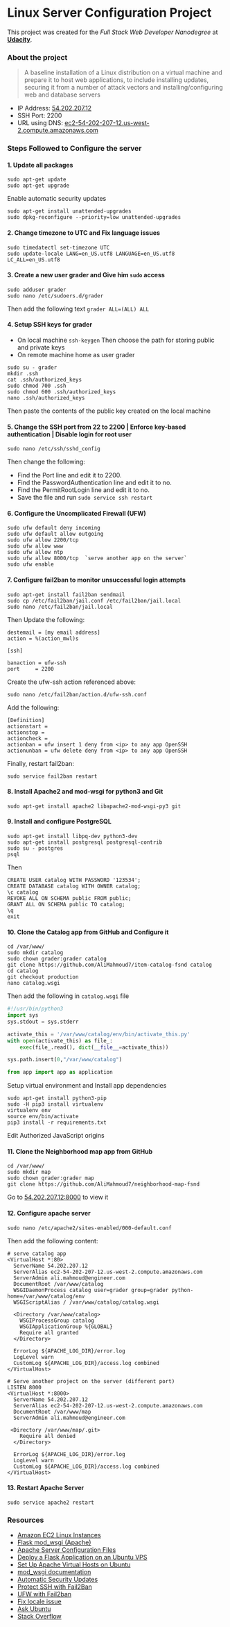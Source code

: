 # Linux Server Configuration Project
This project was created for the *Full Stack Web Developer Nanodegree* at [**Udacity**](https://www.udacity.com/degrees/full-stack-web-developer-nanodegree--nd004).

### About the project
> A baseline installation of a Linux distribution on a virtual machine and prepare it to host web applications, to include installing updates, securing it from a number of attack vectors and installing/configuring web and database servers

* IP Address: [54.202.207.12](http://54.202.207.12/)
* SSH Port: 2200
* URL using DNS: [ec2-54-202-207-12.us-west-2.compute.amazonaws.com](http://ec2-54-202-207-12.us-west-2.compute.amazonaws.com/)

### Steps Followed to Configure the server

#### 1. Update all packages
```
sudo apt-get update
sudo apt-get upgrade
```
Enable automatic security updates
```
sudo apt-get install unattended-upgrades
sudo dpkg-reconfigure --priority=low unattended-upgrades
```

#### 2. Change timezone to UTC and Fix language issues 
```
sudo timedatectl set-timezone UTC
sudo update-locale LANG=en_US.utf8 LANGUAGE=en_US.utf8 LC_ALL=en_US.utf8
```

#### 3. Create a new user grader and Give him `sudo` access
```
sudo adduser grader
sudo nano /etc/sudoers.d/grader 
```
Then add the following text `grader ALL=(ALL) ALL`

#### 4. Setup SSH keys for grader
* On local machine 
`ssh-keygen`
Then choose the path for storing public and private keys
* On remote machine home as user grader
```
sudo su - grader
mkdir .ssh
cat .ssh/authorized_keys 
sudo chmod 700 .ssh
sudo chmod 600 .ssh/authorized_keys 
nano .ssh/authorized_keys 
```
Then paste the contents of the public key created on the local machine

#### 5. Change the SSH port from 22 to 2200 | Enforce key-based authentication | Disable login for root user
```
sudo nano /etc/ssh/sshd_config
```
Then change the following:
* Find the Port line and edit it to 2200.
* Find the PasswordAuthentication line and edit it to no.
* Find the PermitRootLogin line and edit it to no.
* Save the file and run `sudo service ssh restart`

#### 6. Configure the Uncomplicated Firewall (UFW)
```
sudo ufw default deny incoming
sudo ufw default allow outgoing
sudo ufw allow 2200/tcp
sudo ufw allow www
sudo ufw allow ntp
sudo ufw allow 8000/tcp  `serve another app on the server`
sudo ufw enable
```

#### 7. Configure fail2ban to monitor unsuccessful login attempts
```
sudo apt-get install fail2ban sendmail
sudo cp /etc/fail2ban/jail.conf /etc/fail2ban/jail.local
sudo nano /etc/fail2ban/jail.local
```
Then Update the following:
```
destemail = [my email address]
action = %(action_mwl)s

[ssh]

banaction = ufw-ssh
port     = 2200
```
Create the ufw-ssh action referenced above:
```
sudo nano /etc/fail2ban/action.d/ufw-ssh.conf
```
Add the following:
```
[Definition]
actionstart =
actionstop =
actioncheck =
actionban = ufw insert 1 deny from <ip> to any app OpenSSH
actionunban = ufw delete deny from <ip> to any app OpenSSH
```
Finally, restart fail2ban:
```
sudo service fail2ban restart
```

#### 8. Install Apache2 and mod-wsgi for python3 and Git
```
sudo apt-get install apache2 libapache2-mod-wsgi-py3 git
```

#### 9. Install and configure PostgreSQL
```
sudo apt-get install libpq-dev python3-dev
sudo apt-get install postgresql postgresql-contrib
sudo su - postgres
psql
```
Then
```
CREATE USER catalog WITH PASSWORD '123534';
CREATE DATABASE catalog WITH OWNER catalog;
\c catalog
REVOKE ALL ON SCHEMA public FROM public;
GRANT ALL ON SCHEMA public TO catalog;
\q
exit
```

#### 10. Clone the Catalog app from GitHub and Configure it
```
cd /var/www/
sudo mkdir catalog
sudo chown grader:grader catalog
git clone https://github.com/AliMahmoud7/item-catalog-fsnd catalog
cd catalog
git checkout production
nano catalog.wsgi
```
Then add the following in `catalog.wsgi` file
```python
#!/usr/bin/python3
import sys
sys.stdout = sys.stderr

activate_this = '/var/www/catalog/env/bin/activate_this.py'
with open(activate_this) as file_:
    exec(file_.read(), dict(__file__=activate_this))

sys.path.insert(0,"/var/www/catalog")

from app import app as application
```
Setup virtual environment and Install app dependencies 
```
sudo apt-get install python3-pip
sudo -H pip3 install virtualenv
virtualenv env
source env/bin/activate
pip3 install -r requirements.txt
```
Edit Authorized JavaScript origins

#### 11. Clone the Neighborhood map app from GitHub
```
cd /var/www/
sudo mkdir map
sudo chown grader:grader map
git clone https://github.com/AliMahmoud7/neighborhood-map-fsnd
```
Go to [54.202.207.12:8000](http://54.202.207.12:8000/) to view it

#### 12. Configure apache server
```
sudo nano /etc/apache2/sites-enabled/000-default.conf
```
Then add the following content:
```
# serve catalog app
<VirtualHost *:80>
  ServerName 54.202.207.12
  ServerAlias ec2-54-202-207-12.us-west-2.compute.amazonaws.com
  ServerAdmin ali.mahmoud@engineer.com
  DocumentRoot /var/www/catalog
  WSGIDaemonProcess catalog user=grader group=grader python-home=/var/www/catalog/env
  WSGIScriptAlias / /var/www/catalog/catalog.wsgi

  <Directory /var/www/catalog>
    WSGIProcessGroup catalog
    WSGIApplicationGroup %{GLOBAL}
    Require all granted
  </Directory>

  ErrorLog ${APACHE_LOG_DIR}/error.log
  LogLevel warn
  CustomLog ${APACHE_LOG_DIR}/access.log combined
</VirtualHost>

# Serve another project on the server (different port)
LISTEN 8000
<VirtualHost *:8000>
  ServerName 54.202.207.12
  ServerAlias ec2-54-202-207-12.us-west-2.compute.amazonaws.com
  DocumentRoot /var/www/map
  ServerAdmin ali.mahmoud@engineer.com

 <Directory /var/www/map/.git>
    Require all denied
  </Directory>

  ErrorLog ${APACHE_LOG_DIR}/error.log
  LogLevel warn
  CustomLog ${APACHE_LOG_DIR}/access.log combined
</VirtualHost>
```

#### 13. Restart Apache Server
```
sudo service apache2 restart
```

### Resources
* [Amazon EC2 Linux Instances](https://docs.aws.amazon.com/AWSEC2/latest/UserGuide/EC2_GetStarted.html)
* [Flask mod_wsgi (Apache)](http://flask.pocoo.org/docs/0.12/deploying/mod_wsgi/)
* [Apache Server Configuration Files](https://httpd.apache.org/docs/current/configuring.html)
* [Deploy a Flask Application on an Ubuntu VPS](https://www.digitalocean.com/community/tutorials/how-to-deploy-a-flask-application-on-an-ubuntu-vps)
* [Set Up Apache Virtual Hosts on Ubuntu ](https://www.digitalocean.com/community/tutorials/how-to-set-up-apache-virtual-hosts-on-ubuntu-14-04-lts)
* [mod_wsgi documentation](https://modwsgi.readthedocs.io/en/develop/)
* [Automatic Security Updates](https://help.ubuntu.com/community/AutomaticSecurityUpdates#Using_the_.22unattended-upgrades.22_package)
* [Protect SSH with Fail2Ban](https://www.digitalocean.com/community/tutorials/how-to-protect-ssh-with-fail2ban-on-ubuntu-14-04)
* [UFW with Fail2ban](https://askubuntu.com/questions/54771/potential-ufw-and-fail2ban-conflicts)
* [Fix locale issue](https://askubuntu.com/questions/162391/how-do-i-fix-my-locale-issue)
* [Ask Ubuntu](https://askubuntu.com/)
* [Stack Overflow](https://stackoverflow.com/)
